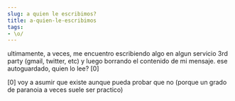 ```yaml
---
slug: a quien le escribimos?  
title: a-quien-le-escribimos
tags:
- \o/
---
```


ultimamente, a veces, me encuentro escribiendo algo en algun servicio 3rd party (gmail, twitter, etc) y luego borrando el contenido de mi mensaje.
ese autoguardado, quien lo lee? [0]

[0] voy a asumir que existe aunque pueda probar que no (porque un grado de paranoia a veces suele ser practico)
